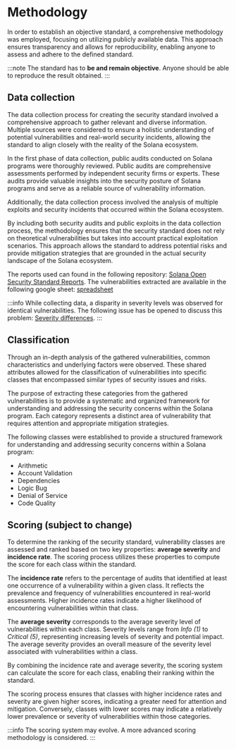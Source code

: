 ---
---

# Methodology

In order to establish an objective standard, a comprehensive methodology was employed, focusing on utilizing publicly available data. This approach ensures transparency and allows for reproducibility, enabling anyone to assess and adhere to the defined standard. 

:::note
The standard has to **be and remain objective**. Anyone should be able to reproduce the result obtained.
:::

## Data collection

The data collection process for creating the security standard involved a comprehensive approach to gather relevant and diverse information. Multiple sources were considered to ensure a holistic understanding of potential vulnerabilities and real-world security incidents, allowing the standard to align closely with the reality of the Solana ecosystem.

In the first phase of data collection, public audits conducted on Solana programs were thoroughly reviewed. Public audits are comprehensive assessments performed by independent security firms or experts. These audits provide valuable insights into the security posture of Solana programs and serve as a reliable source of vulnerability information.

Additionally, the data collection process involved the analysis of multiple exploits and security incidents that occurred within the Solana ecosystem.

By including both security audits and public exploits in the data collection process, the methodology ensures that the security standard does not rely on theoretical vulnerabilities but takes into account practical exploitation scenarios. This approach allows the standard to address potential risks and provide mitigation strategies that are grounded in the actual security landscape of the Solana ecosystem.

The reports used can found in the following repository: [Solana Open Security Standard Reports](https://github.com/CanardMandarin/solana-open-security-standard-reports).
The vulnerabilities extracted are available in the following google sheet: [spreadsheet](https://TODO/)

:::info
While collecting data, a disparity in severity levels was observed for identical vulnerabilities. The following issue has be opened to discuss this problem: [Severity differences](https://github.com/CanardMandarin/solana-open-security-standard/issues/1).
:::

## Classification

Through an in-depth analysis of the gathered vulnerabilities, common characteristics and underlying factors were observed. These shared attributes allowed for the classification of vulnerabilities into specific classes that encompassed similar types of security issues and risks.

The purpose of extracting these categories from the gathered vulnerabilities is to provide a systematic and organized framework for understanding and addressing the security concerns within the Solana program. Each category represents a distinct area of vulnerability that requires attention and appropriate mitigation strategies.

The following classes were established to provide a structured framework for understanding and addressing security concerns within a Solana program:

- Arithmetic
- Account Validation
- Dependencies
- Logic Bug
- Denial of Service
- Code Quality

## Scoring (subject to change)

To determine the ranking of the security standard, vulnerability classes are assessed and ranked based on two key properties: **average severity** and **incidence rate**. The scoring process utilizes these properties to compute the score for each class within the standard.

The **incidence rate** refers to the percentage of audits that identified at least one occurrence of a vulnerability within a given class. It reflects the prevalence and frequency of vulnerabilities encountered in real-world assessments. Higher incidence rates indicate a higher likelihood of encountering vulnerabilities within that class.

The **average severity** corresponds to the average severity level of vulnerabilities within each class. Severity levels range from *Info (1)* to *Critical (5)*, representing increasing levels of severity and potential impact. The average severity provides an overall measure of the severity level associated with vulnerabilities within a class.

By combining the incidence rate and average severity, the scoring system can calculate the score for each class, enabling their ranking within the standard.

The scoring process ensures that classes with higher incidence rates and severity are given higher scores, indicating a greater need for attention and mitigation. Conversely, classes with lower scores may indicate a relatively lower prevalence or severity of vulnerabilities within those categories.

:::info
The scoring system may evolve. A more advanced scoring methodology is considered.
:::

